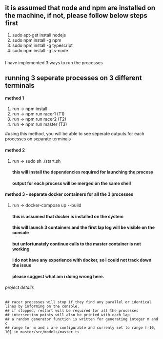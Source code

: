 ## it is assumed that node and npm are installed on the machine, if not, please follow below steps first
1. sudo apt-get install nodejs
2. sudo npm install -g npm
3. sudo npm install -g typescript
4. sudo npm install -g ts-node

###
I have implemented 3 ways to run the processes
## running 3 seperate processes on 3 different terminals
#### method 1
1. run -> npm install
2. run -> npm run racer1 (T1)
3. run -> npm run racer2 (T2)
4. run -> npm run master (T3)

#using this method, you will be able to see seperate outputs for each processes on separate terminals

#### method 2
1. run -> sudo sh ./start.sh
	#### this will install the dependencies required for launching the process
	#### output for each process will be merged on the same shell


#### method 3 - separate docker containers for all the 3 processes
1. run -> docker-compose up --build

	#### this is assumed that docker is installed on the system
	#### this will launch 3 containers and the first lap log will be visible on the console
	#### but unfortunately continue calls to the master container is not working
	#### i do not have any experience with docker, so i could not track down the issue
	#### please suggest what am i doing wrong here.

###### project details
	## racer processes will stop if they find any parallel or identical lines by informing on the console.
	## if stopped, restart will be required for all the processes
	## intersection points will also be printed with each lap
	## a random generator function is written for generating integer m and c
	## range for m and c are configurable and currenly set to range [-10, 10] in master/src/models/master.ts

